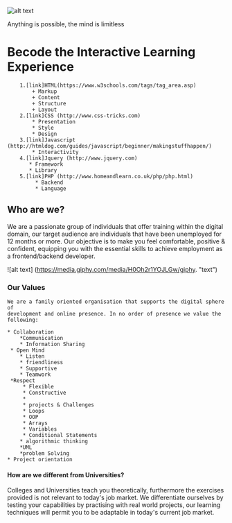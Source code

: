 ![alt text](http://register.becode.org/partners/images/SmallLogo.png "Logo Title Text 1")
<figcaption> Anything is possible, the mind is limitless </figcaption>


# Becode the Interactive Learning Experience 

	 	1.[link]HTML(https://www.w3schools.com/tags/tag_area.asp)
		    + Markup
		    + Content
		    + Structure
		    + Layout
	 	2.[link]CSS (http://www.css-tricks.com)
		    * Presentation
		    * Style
		    * Design
	 	3.[link]Javascript (http://htmldog.com/guides/javascript/beginner/makingstuffhappen/)
		    * Interactivity
	 	4.[link]Jquery (http://www.jquery.com)
		   * Framework
		   * Library
	 	5.[link]PHP (http://www.homeandlearn.co.uk/php/php.html)
		     * Backend
		     * Language
		
## Who are we?

We are a passionate group of individuals that offer training within the digital domain, our target audience 
are individuals that have been unemployed for 12 months or more. Our objective is to make you feel comfortable,
positive & confident, equipping you with the essential skills to achieve employment as a frontend/backend developer.

![alt text] (https://media.giphy.com/media/H0Oh2r1YOJLGw/giphy. "text")

###  Our Values
	
	We are a family oriented organisation that supports the digital sphere of
	development and online presence. In no order of presence we value the following:
      
	* Collaboration
	    *Communication
	    * Information Sharing
	 * Open Mind
	    * Listen
	    * friendliness
	    * Supportive
	    * Teamwork
	 *Respect
	     * Flexible
	     * Constructive
	     * 
         * projects & Challenges
	     * Loops
	     * OOP
	     * Arrays
	     * Variables
	     * Conditional Statements
        * algorithmic thinking
	    *UML
	    *problem Solving
	* Project orientation
	
#### How are we different from Universities?

Colleges and Universities teach you theoretically, furthermore the exercises provided is not relevant to
today's job market. We differentiate ourselves by testing your capabilities by practising with real world
projects, our learning techniques will permit you to be adaptable in today's current job market.
	
    
